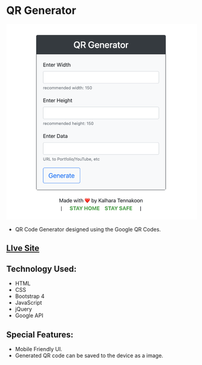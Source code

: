 # QR Generator

![QR-generator](https://github.com/kalharatennakoon/QR-generator/blob/main/images/page1.png?raw=true)

* QR Code Generator designed using the Google QR Codes.

## [LIve Site](https://generates-qr.netlify.app)

## Technology Used:
* HTML
* CSS
* Bootstrap 4
* JavaScript
* jQuery
* Google API

## Special Features:
* Mobile Friendly UI.
* Generated QR code can be saved to the device as a image.

